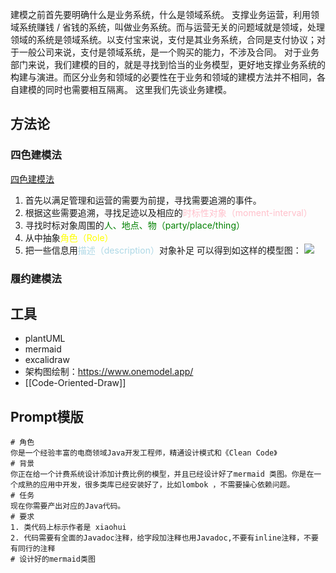 
建模之前首先要明确什么是业务系统，什么是领域系统。
支撑业务运营，利用领域系统赚钱 / 省钱的系统，叫做业务系统。而与运营无关的问题域就是领域，处理领域的系统是领域系统。以支付宝来说，支付是其业务系统，合同是支付协议；对于一般公司来说，支付是领域系统，是一个购买的能力，不涉及合同。
对于业务部门来说，我们建模的目的，就是寻找到恰当的业务模型，更好地支撑业务系统的构建与演进。而区分业务和领域的必要性在于业务和领域的建模方法并不相同，各自建模的同时也需要相互隔离。
这里我们先谈业务建模。
## 方法论
### 四色建模法
[四色建模法](https://www.infoq.cn/article/xh-four-color-modeling)
1. 首先以满足管理和运营的需要为前提，寻找需要追溯的事件。
2. 根据这些需要追溯，寻找足迹以及相应的<span style="color: pink;">时标性对象（moment-interval）</span>
3. 寻找时标对象周围的<span style="color: green;">人、地点、物（party/place/thing）</span>
4. 从中抽象<span style="color: yellow;">角色（Role）</span>
5. 把一些信息用<span style="color: lightblue;">描述（description）</span>对象补足
可以得到如这样的模型图：
![](https://static001.infoq.cn/resource/image/23/91/234d9ff4f3d24620d5459a0aa1f91191.jpg)

### 履约建模法

## 工具

- plantUML
- mermaid
- excalidraw
- 架构图绘制：https://www.onemodel.app/
- [[Code-Oriented-Draw]]
## Prompt模版
```
# 角色
你是一个经验丰富的电商领域Java开发工程师，精通设计模式和《Clean Code》
# 背景
你正在给一个计费系统设计添加计费比例的模型，并且已经设计好了mermaid 类图。你是在一个成熟的应用中开发，很多类库已经安装好了，比如lombok ，不需要操心依赖问题。
# 任务
现在你需要产出对应的Java代码。
# 要求
1. 类代码上标示作者是 xiaohui
2. 代码需要有全面的Javadoc注释，给字段加注释也用Javadoc,不要有inline注释，不要有同行的注释
# 设计好的mermaid类图

```